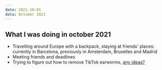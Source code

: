 ```yaml
---
date: 2021-10-01
data: October 2021
---
```


## What I was doing in october 2021

- Travelling around Europe with a backpack, staying at friends' places: currently in Barcelona, previously in Amsterdam, Bruxelles and Madrid
- Meeting friends and deadlines
- Trying to figure out how to remove TikTok earworms, [any ideas?](mailto:vlad@nsu.ro?subject=About%20how%20to%20remove%20TikTok%20earworms...)
